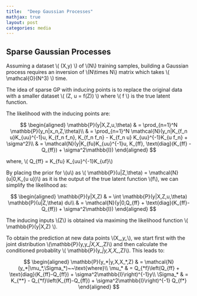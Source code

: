 ```yaml
---
title:  "Deep Gaussian Processes"
mathjax: true
layout: post
categories: media
---
```


## Sparse Gaussian Processes

Assuming a dataset \\( (X,y) \\) of \\(N\\) training samples, building a Gaussian process requires an inversion of \\(N\times N\\) matrix which takes \\( \mathcal{O}(N^3) \\) time.

The idea of sparse GP with inducing points is to replace the original data with a smaller dataset \\( (Z, u = f(Z)) \\) where \\( f \\) is the true latent function.

The likelihood with the inducing points are:

$$
\begin{aligned}
\mathbb{P}(y|X,Z,u,\theta)  & = \prod_{n=1}^N \mathbb{P}(y_n|x_n,Z,\theta)\\
                            & = \prod_{n=1}^N \mathcal{N}(y_n|K_{f_n u}K_{uu}^{-1}u, K_{f_n f_n}, K_{f_n f_n} - K_{f_n u} K_{uu}^{-1}K_{u f_n} + \sigma^2)\\
                            & = \mathcal{N}(y|K_{fu}K_{uu}^{-1}u, K_{ff}, \text{diag}(K_{ff} - Q_{ff}) + \sigma^2\mathbb{I})
\end{aligned}
$$

where, \\( Q_{ff} = K_{fu} K_{uu}^{-1}K_{uf}\\)

By placing the prior for \\(u\\) as \\( \mathbb{P}(u|Z,\theta) = \mathcal{N}(u|0,K_{u u})\\) as it is the output of the true latent function \\(f\\), we can simplify the likelihood as:

$$
\begin{aligned}
\mathbb{P}(y|X,Z) & = \int \mathbb{P}(y|X,Z,u,\theta) \mathbb{P}(u|Z,\theta) du\\
                  & = \mathcal{N}(y|0,Q_{ff} + \text{diag}(K_{ff}-Q_{ff}) + \sigma^2\mathbb{I})
\end{aligned}
$$

The inducing inputs \\(Z\\) is obtained via maximing the likelihood function \\( \mathbb{P}(y|X,Z) \\).

To obtain the prediction at new data points \\(X_*,y_*\\), we start first with the joint distribution \\(\mathbb{P}(y,y_*|X,X_*,Z)\\) and then calculate the conditioned probablity \\( \mathbb{P}(y_*|y,X,X_*,Z)\\). This leads to:

$$
\begin{aligned}
\mathbb{P}(y_*|y,X,X_*,Z) & = \mathcal{N}(y_*|\mu_*,\Sigma_*)~~\text{where}\\
                    \mu_* & = Q_{*f}\left(Q_{ff} + \text{diag}(K_{ff}-Q_{ff}) + \sigma^2\mathbb{I}\right)^{-1}y\\
                 \Sigma_* & = K_{**} - Q_{*f}\left(K_{ff}-Q_{ff}) + \sigma^2\mathbb{I}\right)^{-1} Q_{f*}
\end{aligned}
$$

